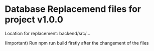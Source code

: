 # Database Replacemend files for project v1.0.0

Location for replacement: backend/src/...

(Important) Run npm run build firstly after the changement of the files

